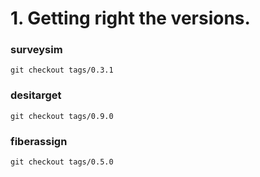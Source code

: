 

# 1. Getting right the versions.

### surveysim
`git checkout tags/0.3.1`

### desitarget
`git checkout tags/0.9.0`

### fiberassign 
`git checkout tags/0.5.0`